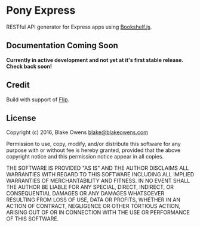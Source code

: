 # Pony Express

RESTful API generator for Express apps using [Bookshelf.js](http://bookshelfjs.org/).

## Documentation Coming Soon

**Currently in active development and not yet at it's first stable release. Check back soon!**

## Credit

Build with support of [Flip](https://flip.lease).

## License

Copyright (c) 2016, Blake Owens <blake@blakeowens.com>

Permission to use, copy, modify, and/or distribute this software for any purpose with or without fee is hereby granted, provided that the above copyright notice and this permission notice appear in all copies.

THE SOFTWARE IS PROVIDED "AS IS" AND THE AUTHOR DISCLAIMS ALL WARRANTIES WITH REGARD TO THIS SOFTWARE INCLUDING ALL IMPLIED WARRANTIES OF MERCHANTABILITY AND FITNESS. IN NO EVENT SHALL THE AUTHOR BE LIABLE FOR ANY SPECIAL, DIRECT, INDIRECT, OR CONSEQUENTIAL DAMAGES OR ANY DAMAGES WHATSOEVER RESULTING FROM LOSS OF USE, DATA OR PROFITS, WHETHER IN AN ACTION OF CONTRACT, NEGLIGENCE OR OTHER TORTIOUS ACTION, ARISING OUT OF OR IN CONNECTION WITH THE USE OR PERFORMANCE OF THIS SOFTWARE.